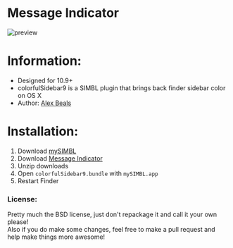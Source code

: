 # Message Indicator

![preview](preview.png) 

# Information:

- Designed for 10.9+  
- colorfulSidebar9 is a SIMBL plugin that brings back finder sidebar color on OS X    
- Author: [Alex Beals](https://github.com/dado3212)

# Installation:

1. Download [mySIMBL](https://github.com/w0lfschild/app_updates/raw/master/mySIMBL/mySIMBL_0.2.5.zip)
2. Download [Message Indicator](https://github.com/w0lfschild/colorfulSidebar_9/raw/master/build/colorfulSidebar9.zip)
3. Unzip downloads
4. Open `colorfulSidebar9.bundle` with `mySIMBL.app`
5. Restart Finder
	
### License:
Pretty much the BSD license, just don't repackage it and call it your own please!    
Also if you do make some changes, feel free to make a pull request and help make things more awesome!
